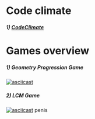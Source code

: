 # Code climate
##### 1) [CodeClimate](https://codeclimate.com/github/qwerty1112333/metodology)
# Games overview
##### 1) Geometry Progression Game
[![asciicast](https://asciinema.org/a/ZZ1YRhv78Zw5lKYK4kbVYAa13.svg)](https://asciinema.org/a/ZZ1YRhv78Zw5lKYK4kbVYAa13)

##### 2) LCM Game
[![asciicast](https://asciinema.org/a/BomL1Z2jK6mXhtPWcQLdWs0vk.svg)](https://asciinema.org/a/BomL1Z2jK6mXhtPWcQLdWs0vk)
penis

